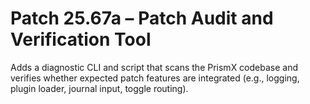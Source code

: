 # Patch 25.67a – Patch Audit and Verification Tool

Adds a diagnostic CLI and script that scans the PrismX codebase and verifies whether expected patch features are integrated (e.g., logging, plugin loader, journal input, toggle routing).

